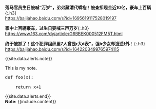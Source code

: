 ```note
```
**落马官员生日被喊“万岁”，弟弟藏清代蟒袍！被查扣现金近10亿，豪车上百辆**{:.h3}<br>
<https://baijiahao.baidu.com/s?id=1695619117528019197>

**家中上百辆豪车，过生日要喊三声万岁**{:.h3}<br>
<https://www.163.com/dy/article/G6BBEK000512FM5T.html>

**终于被抓了！这个犯罪组织里7人曾是r大d表”，强b少女却逍遥f外！**{:.h3}<br>
<https://baijiahao.baidu.com/s?id=1642203499765974115>

{{site.data.alerts.note}}
<p>This is my note.</p>
<pre>
def foo(x):<br>
&nbsp;&nbsp;&nbsp;&nbsp;return x+1
</pre>
{{site.data.alerts.end}}

<div markdown="span" class="alert alert-info" role="alert"><i class="fa fa-info-circle"></i> <b>Note:</b> {{include.content}}</div>
